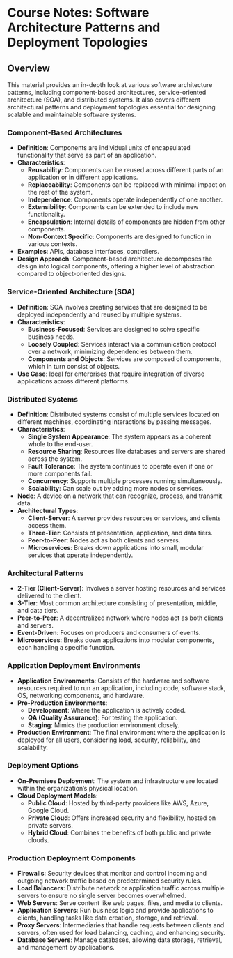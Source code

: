 # Course Notes: Software Architecture Patterns and Deployment Topologies

## Overview

This material provides an in-depth look at various software architecture patterns, including component-based architectures, service-oriented architecture (SOA), and distributed systems. It also covers different architectural patterns and deployment topologies essential for designing scalable and maintainable software systems.

### Component-Based Architectures

-   **Definition**: Components are individual units of encapsulated functionality that serve as part of an application.
-   **Characteristics**:
    -   **Reusability**: Components can be reused across different parts of an application or in different applications.
    -   **Replaceability**: Components can be replaced with minimal impact on the rest of the system.
    -   **Independence**: Components operate independently of one another.
    -   **Extensibility**: Components can be extended to include new functionality.
    -   **Encapsulation**: Internal details of components are hidden from other components.
    -   **Non-Context Specific**: Components are designed to function in various contexts.
-   **Examples**: APIs, database interfaces, controllers.
-   **Design Approach**: Component-based architecture decomposes the design into logical components, offering a higher level of abstraction compared to object-oriented designs.

### Service-Oriented Architecture (SOA)

-   **Definition**: SOA involves creating services that are designed to be deployed independently and reused by multiple systems.
-   **Characteristics**:
    -   **Business-Focused**: Services are designed to solve specific business needs.
    -   **Loosely Coupled**: Services interact via a communication protocol over a network, minimizing dependencies between them.
    -   **Components and Objects**: Services are composed of components, which in turn consist of objects.
-   **Use Case**: Ideal for enterprises that require integration of diverse applications across different platforms.

### Distributed Systems

-   **Definition**: Distributed systems consist of multiple services located on different machines, coordinating interactions by passing messages.
-   **Characteristics**:
    -   **Single System Appearance**: The system appears as a coherent whole to the end-user.
    -   **Resource Sharing**: Resources like databases and servers are shared across the system.
    -   **Fault Tolerance**: The system continues to operate even if one or more components fail.
    -   **Concurrency**: Supports multiple processes running simultaneously.
    -   **Scalability**: Can scale out by adding more nodes or services.
-   **Node**: A device on a network that can recognize, process, and transmit data.
-   **Architectural Types**:
    -   **Client-Server**: A server provides resources or services, and clients access them.
    -   **Three-Tier**: Consists of presentation, application, and data tiers.
    -   **Peer-to-Peer**: Nodes act as both clients and servers.
    -   **Microservices**: Breaks down applications into small, modular services that operate independently.

### Architectural Patterns

-   **2-Tier (Client-Server)**: Involves a server hosting resources and services delivered to the client.
-   **3-Tier**: Most common architecture consisting of presentation, middle, and data tiers.
-   **Peer-to-Peer**: A decentralized network where nodes act as both clients and servers.
-   **Event-Driven**: Focuses on producers and consumers of events.
-   **Microservices**: Breaks down applications into modular components, each handling a specific function.

### Application Deployment Environments

-   **Application Environments**: Consists of the hardware and software resources required to run an application, including code, software stack, OS, networking components, and hardware.
-   **Pre-Production Environments**:
    -   **Development**: Where the application is actively coded.
    -   **QA (Quality Assurance)**: For testing the application.
    -   **Staging**: Mimics the production environment closely.
-   **Production Environment**: The final environment where the application is deployed for all users, considering load, security, reliability, and scalability.

### Deployment Options

-   **On-Premises Deployment**: The system and infrastructure are located within the organization’s physical location.
-   **Cloud Deployment Models**:
    -   **Public Cloud**: Hosted by third-party providers like AWS, Azure, Google Cloud.
    -   **Private Cloud**: Offers increased security and flexibility, hosted on private servers.
    -   **Hybrid Cloud**: Combines the benefits of both public and private clouds.

### Production Deployment Components

-   **Firewalls**: Security devices that monitor and control incoming and outgoing network traffic based on predetermined security rules.
-   **Load Balancers**: Distribute network or application traffic across multiple servers to ensure no single server becomes overwhelmed.
-   **Web Servers**: Serve content like web pages, files, and media to clients.
-   **Application Servers**: Run business logic and provide applications to clients, handling tasks like data creation, storage, and retrieval.
-   **Proxy Servers**: Intermediaries that handle requests between clients and servers, often used for load balancing, caching, and enhancing security.
-   **Database Servers**: Manage databases, allowing data storage, retrieval, and management by applications.
